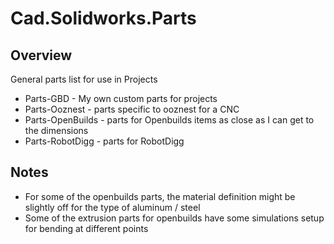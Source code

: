 # Cad.Solidworks.Parts

## Overview

General parts list for use in Projects

 * Parts-GBD - My own custom parts for projects
 * Parts-Ooznest - parts specific to ooznest for a CNC
 * Parts-OpenBuilds - parts for Openbuilds items as close as I can get to the dimensions
 * Parts-RobotDigg - parts for RobotDigg

## Notes

 * For some of the openbuilds parts, the material definition might be slightly off for the type of aluminum / steel
 * Some of the extrusion parts for openbuilds have some simulations setup for bending at different points
